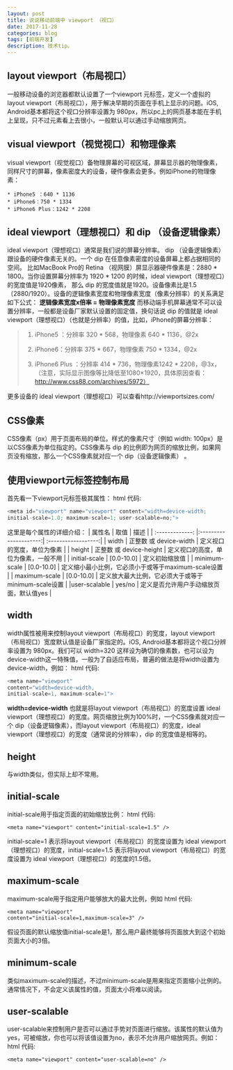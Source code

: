 ```yaml
---
layout: post
title: 说说移动前端中 viewport （视口）
date: 2017-11-28
categories: blog
tags: [前端开发]
description: 技术tip。
---
```

## layout viewport（布局视口）
一般移动设备的浏览器都默认设置了一个viewport 元标签，定义一个虚拟的layout viewport（布局视口），用于解决早期的页面在手机上显示的问题。iOS, Android基本都将这个视口分辨率设置为 980px，所以pc上的网页基本能在手机上呈现，只不过元素看上去很小，一般默认可以通过手动缩放网页。
## visual viewport（视觉视口）和物理像素
visual viewport（视觉视口）备物理屏幕的可视区域，屏幕显示器的物理像素，同样尺寸的屏幕，像素密度大的设备，硬件像素会更多。例如iPhone的物理像素：

	* iPhone5 ：640 * 1136
	* iPhone6：750 * 1334
	* iPhone6 Plus：1242 * 2208

## ideal viewport（理想视口）和 dip （设备逻辑像素）
ideal viewport（理想视口）通常是我们说的屏幕分辨率。
dip （设备逻辑像素）跟设备的硬件像素无关的。一个 dip 在任意像素密度的设备屏幕上都占据相同的空间。
比如MacBook Pro的 Retina （视网膜）屏显示器硬件像素是：2880 * 1800。当你设置屏幕分辨率为 1920 * 1200 的时候，ideal viewport（理想视口）的宽度值是1920像素， 那么 dip 的宽度值就是1920。设备像素比是1.5（2880/1920）。设备的逻辑像素宽度和物理像素宽度（像素分辨率）的关系满足如下公式：
**逻辑像素宽度x倍率 = 物理像素宽度**
而移动端手机屏幕通常不可以设置分辨率，一般都是设备厂家默认设置的固定值，换句话说 dip 的值就是 ideal viewport（理想视口）（也就是分辨率）的值，比如，iPhone的屏幕分辨率：
> 1. iPhone5 ：分辨率 320 * 568，物理像素 640 * 1136，@2x
>
>2. iPhone6：分辨率 375 * 667，物理像素 750 * 1334，@2x
>
>3. iPhone6 Plus ：分辨率 414 *  736，物理像素1242 * 2208，@3x，（注意，实际显示图像等比降低至1080×1920，具体原因查看：http://www.css88.com/archives/5972）
>

更多设备的 ideal viewport（理想视口）可以查看http://viewportsizes.com/
## CSS像素
CSS像素（px）用于页面布局的单位。样式的像素尺寸（例如 width: 100px）是以CSS像素为单位指定的。CSS像素与 dip 的比例即为网页的缩放比例，如果网页没有缩放，那么一个CSS像素就对应一个 dip（设备逻辑像素） 。
## 使用viewport元标签控制布局
首先看一下viewport元标签极其属性：
html 代码:
``` javascript
<meta id="viewport" name="viewport" content="width=device-width;
initial-scale=1.0; maximum-scale=1; user-scalable=no;">
```
这里是每个属性的详细介绍：
| 属性名         | 取值                   |  描述               |
| :-------------: |:---------------------:| :------------------:|
| width         | 正整数 或 device-width | 定义视口的宽度，单位为像素 |
| height        | 正整数 或 device-height      | 定义视口的高度，单位为像素，一般不用 |
| initial-scale | [0.0-10.0]      |    定义初始缩放值 |
| minimum-scale         | [0.0-10.0] | 定义缩小最小比例，它必须小于或等于maximum-scale设置 |
| maximum-scale         | [0.0-10.0] | 定义放大最大比例，它必须大于或等于minimum-scale设置 |
|user-scalable	         | yes/no | 定义是否允许用户手动缩放页面，默认值yes |





## width
width属性被用来控制layout viewport（布局视口）的宽度，layout viewport（布局视口）宽度默认值是设备厂家指定的。iOS, Android基本都将这个视口分辨率设置为 980px。我们可以 width=320 这样设为确切的像素数，也可以设为device-width这一特殊值，一般为了自适应布局，普遍的做法是将width设置为device-width，例如：
html 代码:
```js
<meta name="viewport"
content="width=device-width,
initial-scale=1, maximum-scale=1">
```
**width=device-width** 也就是将layout viewport（布局视口）的宽度设置 ideal viewport（理想视口）的宽度。网页缩放比例为100%时，一个CSS像素就对应一个 dip（设备逻辑像素），而layout viewport（布局视口）的宽度，ideal viewport（理想视口）的宽度（通常说的分辨率），dip 的宽度值是相等的。
## height
与width类似，但实际上却不常用。
## initial-scale
initial-scale用于指定页面的初始缩放比例：
html 代码:
```
<meta name="viewport" content="initial-scale=1.5" />
```
initial-scale=1 表示将layout viewport（布局视口）的宽度设置为 ideal viewport（理想视口）的宽度，initial-scale=1.5 表示将layout viewport（布局视口）的宽度设置为 ideal viewport（理想视口）的宽度的1.5倍。
## maximum-scale
maximum-scale用于指定用户能够放大的最大比例，例如
html 代码:
```
<meta name="viewport"
content="initial-scale=1,maximum-scale=3" />
```
假设页面的默认缩放值initial-scale是1，那么用户最终能够将页面放大到这个初始页面大小的3倍。
## minimum-scale
类似maximum-scale的描述，不过minimum-scale是用来指定页面缩小比例的。通常情况下，不会定义该属性的值，页面太小将难以阅读。
## user-scalable
user-scalable来控制用户是否可以通过手势对页面进行缩放。该属性的默认值为yes，可被缩放，你也可以将该值设置为no，表示不允许用户缩放网页。例如：
html 代码:
```
<meta name="viewport" content="user-scalable=no" />
```
